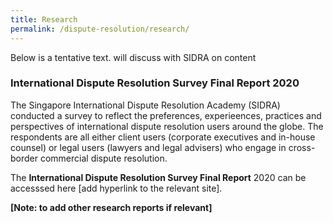 ```yaml
---
title: Research
permalink: /dispute-resolution/research/
---
```


Below is a tentative text. will discuss with SIDRA on content

### International Dispute Resolution Survey Final Report 2020

The Singapore International Dispute Resolution Academy  (SIDRA) conducted a survey to reflect the preferences, experieences, practices and perspectives of international dispute resolution users around the globe. The respondents are all either client users (corporate executives and in-house counsel) or legal users (lawyers and legal advisers) who engage in cross-border commercial dispute resolution.

The **International Dispute Resolution Survey Final Report** 2020 can be accesssed here [add hyperlink to the relevant site].

**[Note: to add other research reports if relevant]**
